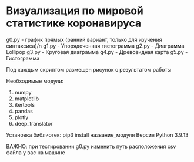 # Визуализация по мировой статистике коронавируса

g0.py - график прямых (ранний вариант, только для изучения синтаксиса)/n
g1.py - Упорядоченная гистограмма
g2.py - Диаграмма Lollipop
g3.py - Круговая диаграмма
g4.py - Древовидная карта
g5.py - Гистограмма

Под каждым скриптом размещен рисунок с результатом работы

Необходимые модули:
  1. numpy
  2. matplotlib
  3. itertools
  4. pandas
  5. plotly
  6. deep_translator

Установка библиотек: pip3 install название_модуля
Версия Python 3.9.13

ВАЖНО: при тестировании g0.py изменить путь расположения csv файла у вас на машине
